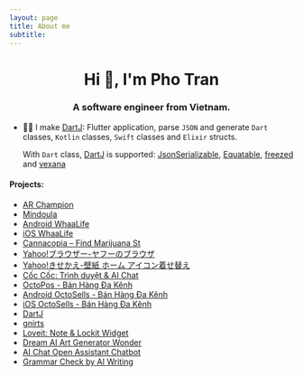 ```yaml
---
layout: page
title: About me
subtitle:
---
```


<h1 align="center">Hi 👋, I'm Pho Tran</h1>
<h3 align="center">A software engineer from Vietnam.</h3>

- 👨‍💻 I make [DartJ](https://dartj.web.app/#/): Flutter application, parse `JSON` and generate `Dart` classes, `Kotlin` classes, `Swift` classes and `Elixir` structs.

     With `Dart` class, [DartJ](https://dartj.web.app/#/) is supported: [JsonSerializable](https://pub.dev/packages/json_serializable), [Equatable](https://pub.dev/packages/equatable), [freezed](https://pub.dev/packages/freezed) and [vexana](https://pub.dev/packages/vexana) 


<h4 align="left">Projects:</h4>
<p align="left">


- [AR Champion](https://play.google.com/store/apps/details?id=photran.me.archampion)
- [Mindoula](https://play.google.com/store/apps/details?id=com.mindoula.royals)
- [Android WhaaLife](https://play.google.com/store/apps/details?id=com.whaa)
- [iOS WhaaLife](https://itunes.apple.com/vn/app/whaalife/id1190351061?l=vi&mt=8)
- [Cannacopia – Find Marijuana St](https://play.google.com/store/apps/details?id=com.naturesdreaminc.cannacopia)
- [Yahoo!ブラウザー-ヤフーのブラウザ](https://play.google.com/store/apps/details?id=jp.co.yahoo.android.ybrowser&hl=ja)
- [Yahoo!きせかえ-壁紙 ホーム アイコン着せ替え](https://play.google.com/store/apps/details?id=com.buzzpia.aqua.launcher.buzzhome&hl=ja)
- [Cốc Cốc: Trình duyệt & AI Chat](https://play.google.com/store/apps/details?id=com.coccoc.trinhduyet)
- [OctoPos - Bán Hàng Đa Kênh](https://play.google.com/store/apps/details?id=com.onpoint.octopos)
- [Android OctoSells - Bán Hàng Đa Kênh](https://play.google.com/store/apps/details?id=com.onpoint.octosells)
- [iOS OctoSells - Bán Hàng Đa Kênh](https://apps.apple.com/us/app/octosells-b%C3%A1n-h%C3%A0ng-%C4%91a-k%C3%AAnh/id1620487688)
- [DartJ](https://dartj.web.app/)
- [gnirts](https://gnirts-2023.web.app/#/)
- [Loveit: Note & Lockit Widget](https://play.google.com/store/apps/details?id=com.smartwidgetlabs.notetogether)
- [Dream AI Art Generator Wonder](https://play.google.com/store/apps/details?id=com.smartwidgetlabs.aiart)
- [AI Chat Open Assistant Chatbot](https://play.google.com/store/apps/details?id=com.smartwidgetlabs.chatgpt)
- [Grammar Check by AI Writing](https://play.google.com/store/apps/details?id=ai.metaverselabs.grammargpt)
